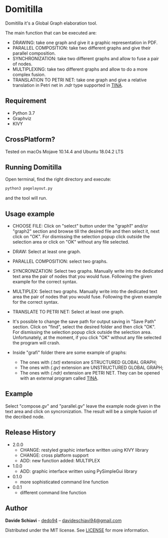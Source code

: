 # Domitilla
Domitilla it's a Global Graph elaboration tool.

The main function that can be executed are: 

- DRAWING: take one graph and give it a graphic representation in PDF.
- PARALLEL COMPOSITION: take two different graphs and give their parallel composition. 
- SYNCHRONIZATION: take two different graphs and allow to fuse a pair of nodes. 
- MULTIPLEXING: take two different graphs and allow to do a more complex fusion.
- TRANSLATION TO PETRI NET: take one graph and give a relative translation in Petri net in _.ndr_ type supported in [TINA](http://projects.laas.fr/tina/download.php).

## Requirement
- Python 3.7
- Graphviz
- KIVY

## CrossPlatform?

Tested on macOs Mojave 10.14.4 and Ubuntu 18.04.2 LTS

## Running Domitilla

Open terminal, find the right directory and execute:
```sh
python3 pagelayout.py
```
and the tool will run.

## Usage example

- CHOOSE FILE: Click on "select" button under the "graph1" and/or "graph2" section and browse till the desired file and then select it, next click on "OK".
For dismissing the selection popup click outside the selection area or click on "OK" without any file selected. 

- DRAW: Select at least one graph.

- PARALLEL COMPOSITION: select two graphs.

- SYNCRONIZATION: Select two graphs. Manually write into the dedicated text area the pair of nodes that you would fuse. Following the given example for the correct syntax.

- MULTIPLEX: Select two graphs. Manually write into the dedicated text area the pair of nodes that you would fuse. Following the given example for the correct syntax.
 
- TRANSLATE TO PETRI NET: Select at least one graph.

- It's possible to change the save path for output saving in "Save Path" section. Click on "find", select the desired folder and then click "OK". 
For dismissing the selection popup click outside the selection area. Unfortunately, at the moment,  if you click "OK" without any file selected the program will crash. 

- Inside "grafi" folder there are some example of graphs:
    * The ones with _(.txt)_ extension are STRUCTURED GLOBAL GRAPH; 
    * The ones with _(.gv)_ extension are UNSTRUCTURED GLOBAL GRAPH;
    * The ones with _(.ndr)_ extension are PETRI NET. They can be opened with an external program called [TINA](http://projects.laas.fr/tina/download.php).

## Example

Select "compose.gv" and "parallel.gv" leave the example node given in the text area and click on syncronization.
The result will be a simple fusion of the decribed node.

## Release History

* 2.0.0
    * CHANGE: restyled graphic interface written using KIVY library
    * CHANGE: cross platform support
    * ADD: new function added: MULTIPLEX 
* 1.0.0
    * ADD: graphic interface written using PySimpleGui library
* 0.1.0
    * more sophisticated command line function
* 0.0.1
    * different command line function

## Author
**Davide Schiavi** - [dedo94](https://github.com/dedo94) – davideschiavi94@gmail.com

Distributed under the MIT license. See [LICENSE](LICENSE) for more information.

